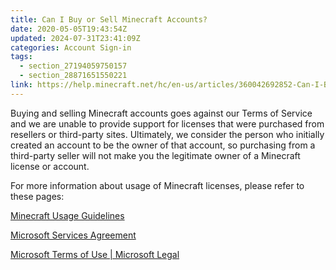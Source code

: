 ```yaml
---
title: Can I Buy or Sell Minecraft Accounts?
date: 2020-05-05T19:43:54Z
updated: 2024-07-31T23:41:09Z
categories: Account Sign-in
tags:
  - section_27194059750157
  - section_28871651550221
link: https://help.minecraft.net/hc/en-us/articles/360042692852-Can-I-Buy-or-Sell-Minecraft-Accounts
---
```


Buying and selling Minecraft accounts goes against our Terms of Service and we are unable to provide support for licenses that were purchased from resellers or third-party sites. Ultimately, we consider the person who initially created an account to be the owner of that account, so purchasing from a third-party seller will not make you the legitimate owner of a Minecraft license or account. 

For more information about usage of Minecraft licenses, please refer to these pages:

[Minecraft Usage Guidelines](https://www.minecraft.net/en-us/usage-guidelines)

[Microsoft Services Agreement](https://www.microsoft.com/en-us/servicesagreement)

[Microsoft Terms of Use \| Microsoft Legal](https://www.microsoft.com/en-us/legal/terms-of-use)
